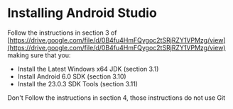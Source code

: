 # Installing Android Studio

Follow the instructions in section 3 of [https://drive.google.com/file/d/0B4fu4HmFQygoc2tSRjRZY1VPMzg/view](https://drive.google.com/file/d/0B4fu4HmFQygoc2tSRjRZY1VPMzg/view) making sure that you:

* Install the Latest Windows x64 JDK \(section 3.1\)
* Install Android 6.0 SDK \(section 3.10\)
* Install the 23.0.3 SDK Tools \(section 3.11\)

Don't Follow the instructions in section 4, those instructions do not use Git


